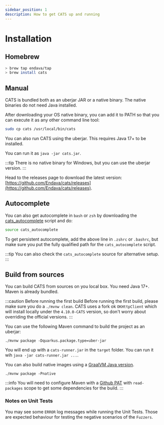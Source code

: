```yaml
---
sidebar_position: 1
description: How to get CATS up and running
---
```

# Installation

## Homebrew

```bash
> brew tap endava/tap
> brew install cats
```

## Manual
CATS is bundled both as an uberjar JAR or a native binary. The native binaries do not need Java installed.

After downloading your OS native binary, you can add it to PATH so that you can execute it as any other command line tool:

```bash
sudo cp cats /usr/local/bin/cats
```

You can also run CATS using the uberjar. This requires Java 17+ to be installed.

You can run it as `java -jar cats.jar`.

:::tip
There is no native binary for Windows, but you can use the uberjar version.
:::

Head to the releases page to download the latest version: [https://github.com/Endava/cats/releases](https://github.com/Endava/cats/releases).

## Autocomplete

You can also get autocomplete in `bash` or `zsh` by downloading the [cats_autocomplete](https://github.com/Endava/cats/blob/master/cats_autocomplete) script and do:

```bash
source cats_autocomplete
```

To get persistent autocomplete, add the above line in `.zshrc` or `.bashrc`, but make sure you put the fully qualified path for the `cats_autocomplete` script.

:::tip
You can also check the `cats_autocomplete` source for alternative setup.
:::

## Build from sources

You can build CATS from sources on you local box. You need Java 17+. Maven is already bundled.

:::caution Before running the first build
Before running the first build, please make sure you do a `./mvnw clean`. CATS uses a fork ok `OKHttpClient` which will install locally
under the `4.10.0-CATS` version, so don't worry about overriding the official versions.
:::

You can use the following Maven command to build the project as an uberjar:

`./mvnw package -Dquarkus.package.type=uber-jar`


You will end up with a `cats-runner.jar` in the `target` folder. You can run it wih `java -jar cats-runner.jar ...`.

You can also build native images using a [GraalVM Java version](https://www.graalvm.org/).

`./mvnw package -Pnative`

:::info
You will need to configure Maven with a [Github PAT](https://docs.github.com/en/free-pro-team@latest/packages/guides/configuring-apache-maven-for-use-with-github-packages) with `read-packages` scope to get some dependencies for the build.
:::

### Notes on Unit Tests

You may see some `ERROR` log messages while running the Unit Tests. Those are expected behaviour for testing the negative scenarios of the `Fuzzers`.

